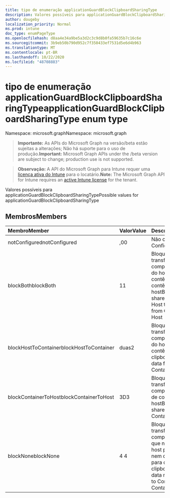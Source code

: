 ```yaml
---
title: tipo de enumeração applicationGuardBlockClipboardSharingType
description: Valores possíveis para applicationGuardBlockClipboardSharingType
author: dougeby
localization_priority: Normal
ms.prod: intune
doc_type: enumPageType
ms.openlocfilehash: d8aa4e34a9be5a3d2c3c9d8b0fa59635b7c16c6e
ms.sourcegitcommit: 3b9eb50b790d952c7f350433ef7531d5e6d4b963
ms.translationtype: MT
ms.contentlocale: pt-BR
ms.lasthandoff: 10/22/2020
ms.locfileid: "48708883"
---
```

# <a name="applicationguardblockclipboardsharingtype-enum-type"></a><span data-ttu-id="5e8eb-103">tipo de enumeração applicationGuardBlockClipboardSharingType</span><span class="sxs-lookup"><span data-stu-id="5e8eb-103">applicationGuardBlockClipboardSharingType enum type</span></span>

<span data-ttu-id="5e8eb-104">Namespace: microsoft.graph</span><span class="sxs-lookup"><span data-stu-id="5e8eb-104">Namespace: microsoft.graph</span></span>

> <span data-ttu-id="5e8eb-105">**Importante:** As APIs do Microsoft Graph na versão/beta estão sujeitas a alterações; Não há suporte para o uso de produção.</span><span class="sxs-lookup"><span data-stu-id="5e8eb-105">**Important:** Microsoft Graph APIs under the /beta version are subject to change; production use is not supported.</span></span>

> <span data-ttu-id="5e8eb-106">**Observação:** A API do Microsoft Graph para Intune requer uma [licença ativa do Intune](https://go.microsoft.com/fwlink/?linkid=839381) para o locatário.</span><span class="sxs-lookup"><span data-stu-id="5e8eb-106">**Note:** The Microsoft Graph API for Intune requires an [active Intune license](https://go.microsoft.com/fwlink/?linkid=839381) for the tenant.</span></span>

<span data-ttu-id="5e8eb-107">Valores possíveis para applicationGuardBlockClipboardSharingType</span><span class="sxs-lookup"><span data-stu-id="5e8eb-107">Possible values for applicationGuardBlockClipboardSharingType</span></span>

## <a name="members"></a><span data-ttu-id="5e8eb-108">Membros</span><span class="sxs-lookup"><span data-stu-id="5e8eb-108">Members</span></span>
|<span data-ttu-id="5e8eb-109">Membro</span><span class="sxs-lookup"><span data-stu-id="5e8eb-109">Member</span></span>|<span data-ttu-id="5e8eb-110">Valor</span><span class="sxs-lookup"><span data-stu-id="5e8eb-110">Value</span></span>|<span data-ttu-id="5e8eb-111">Descrição</span><span class="sxs-lookup"><span data-stu-id="5e8eb-111">Description</span></span>|
|:---|:---|:---|
|<span data-ttu-id="5e8eb-112">notConfigured</span><span class="sxs-lookup"><span data-stu-id="5e8eb-112">notConfigured</span></span>|<span data-ttu-id="5e8eb-113">,0</span><span class="sxs-lookup"><span data-stu-id="5e8eb-113">0</span></span>|<span data-ttu-id="5e8eb-114">Não configurado</span><span class="sxs-lookup"><span data-stu-id="5e8eb-114">Not Configured</span></span>|
|<span data-ttu-id="5e8eb-115">blockBoth</span><span class="sxs-lookup"><span data-stu-id="5e8eb-115">blockBoth</span></span>|<span data-ttu-id="5e8eb-116">1</span><span class="sxs-lookup"><span data-stu-id="5e8eb-116">1</span></span>|<span data-ttu-id="5e8eb-117">Bloquear a área de transferência para compartilhar dados do host para o contêiner e de contêiner para o host</span><span class="sxs-lookup"><span data-stu-id="5e8eb-117">Block clipboard to share data both from Host to Container and from Container to Host</span></span>|
|<span data-ttu-id="5e8eb-118">blockHostToContainer</span><span class="sxs-lookup"><span data-stu-id="5e8eb-118">blockHostToContainer</span></span>|<span data-ttu-id="5e8eb-119">duas</span><span class="sxs-lookup"><span data-stu-id="5e8eb-119">2</span></span>|<span data-ttu-id="5e8eb-120">Bloquear a área de transferência para compartilhar dados do host para o contêiner</span><span class="sxs-lookup"><span data-stu-id="5e8eb-120">Block clipboard to share data from Host to Container</span></span>|
|<span data-ttu-id="5e8eb-121">blockContainerToHost</span><span class="sxs-lookup"><span data-stu-id="5e8eb-121">blockContainerToHost</span></span>|<span data-ttu-id="5e8eb-122">3D</span><span class="sxs-lookup"><span data-stu-id="5e8eb-122">3</span></span>|<span data-ttu-id="5e8eb-123">Bloquear área de transferência para compartilhar dados de contêiner para host</span><span class="sxs-lookup"><span data-stu-id="5e8eb-123">Block clipboard to share data from Container to Host</span></span>|
|<span data-ttu-id="5e8eb-124">blockNone</span><span class="sxs-lookup"><span data-stu-id="5e8eb-124">blockNone</span></span>|<span data-ttu-id="5e8eb-125">4 </span><span class="sxs-lookup"><span data-stu-id="5e8eb-125">4</span></span>|<span data-ttu-id="5e8eb-126">Bloquear área de transferência para compartilhar dados que não sejam do host para o contêiner nem do contêiner para o host</span><span class="sxs-lookup"><span data-stu-id="5e8eb-126">Block clipboard to share data neither from Host to Container nor from Container to Host</span></span>|





